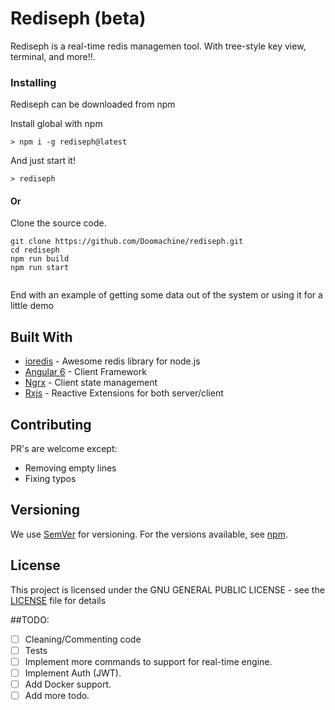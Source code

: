 # Rediseph (beta)

Rediseph is a real-time redis managemen tool. With tree-style key view, terminal, and more!!.


### Installing

Rediseph can be downloaded from npm

Install global with npm

```
> npm i -g rediseph@latest
```

And just start it!

```
> rediseph
```

#### Or
Clone the source code.

```
git clone https://github.com/Doomachine/rediseph.git
cd rediseph
npm run build
npm run start
```
```
```

End with an example of getting some data out of the system or using it for a little demo



## Built With

* [ioredis](https://github.com/luin/ioredis) - Awesome redis library for node.js
* [Angular 6](https://angular.io/) - Client Framework
* [Ngrx](https://github.com/ngrx?tab=repositories) - Client state management
* [Rxjs](https://github.com/ReactiveX/rxjs) - Reactive Extensions for both server/client

## Contributing

PR's are welcome except:
* Removing empty lines
* Fixing typos

## Versioning

We use [SemVer](http://semver.org/) for versioning. For the versions available, see [npm](https://www.npmjs.com/package/rediseph). 

## License

This project is licensed under the GNU GENERAL PUBLIC LICENSE - see the [LICENSE](LICENSE) file for details


##TODO:
- [ ] Cleaning/Commenting code
- [ ] Tests
- [ ] Implement more commands to support for real-time engine.
- [ ] Implement Auth (JWT).
- [ ] Add Docker support.
- [ ] Add more todo.